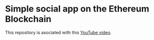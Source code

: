 # Simple social app on the Ethereum Blockchain
This repository is asociated with this [YouTube video](https://youtu.be/6y_IFDZVduA).
